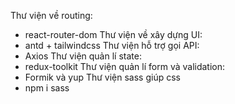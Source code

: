 Thư viện về routing:

- react-router-dom
  Thư viện về xây dựng UI:
- antd + tailwindcss
  Thư viện hỗ trợ gọi API:
- Axios
  Thư viện quản lí state:
- redux-toolkit
  Thư viện quản lí form và validation:
- Formik và yup
  Thư viện sass giúp css
- npm i sass
